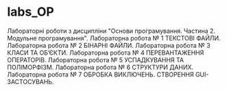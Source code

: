 # labs_OP
Лабораторні роботи з дисципліни "Основи програмування. Частина 2. Модульне програмування".
Лабораторна робота № 1 ТЕКСТОВІ ФАЙЛИ.
Лабораторна робота № 2 БІНАРНІ ФАЙЛИ.
Лабораторна робота № 3 КЛАСИ ТА ОБ’ЄКТИ.
Лабораторна робота № 4 ПЕРЕВАНТАЖЕННЯ ОПЕРАТОРІВ.
Лабораторна робота № 5 УСПАДКУВАННЯ ТА ПОЛІМОРФІЗМ.
Лабораторна робота № 6 СТРУКТУРИ ДАНИХ.
Лабораторна робота № 7 ОБРОБКА ВИКЛЮЧЕНЬ. СТВОРЕННЯ GUI-ЗАСТОСУВАНЬ.
